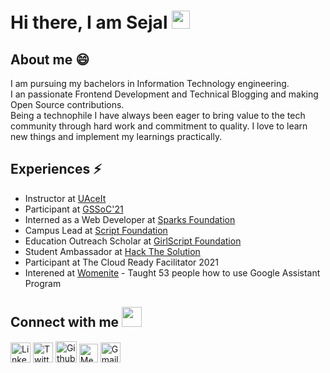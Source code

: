 # Hi there, I am Sejal <img src="https://github.com/TheDudeThatCode/TheDudeThatCode/blob/master/Assets/Hi.gif" width="29px">

## About me 😄

I am pursuing my bachelors in Information Technology engineering.<br>
I an passionate Frontend Development and Technical Blogging and making Open Source contributions.<br>
Being a technophile I have always been eager to bring value to the tech community through hard work and commitment to quality. I love to learn new things and implement my  learnings practically.


## Experiences ⚡

- Instructor at [UAceIt](https://uaceit.com/dashboard/my-courses/)
- Participant at [GSSoC'21](https://gssoc.girlscript.tech/)
- Interned as a Web Developer at [Sparks Foundation](https://www.thesparksfoundationsingapore.org/)
- Campus Lead at [Script Foundation](https://www.scriptindia.org/)
- Education Outreach Scholar at [GirlScript Foundation](https://www.girlscript.tech/home)
- Student Ambassador at [Hack The Solution](https://hackasolution.devpost.com/)
- Participant at The Cloud Ready Facilitator 2021
- Interened at [Womenite](https://womenite.com/) - Taught 53 people how to use Google Assistant Program

## Connect with me <img src="https://github.com/TheDudeThatCode/TheDudeThatCode/blob/master/Assets/Handshake.gif" height="32px">


[<img src="https://github.com/TheDudeThatCode/TheDudeThatCode/blob/master/Assets/Linkedin.svg" alt="Linkedin Logo" width="32">](https://www.linkedin.com/in/sejal-vasan-6455121b4/) [<img src="https://github.com/TheDudeThatCode/TheDudeThatCode/blob/master/Assets/Twitter.svg" alt="Twitter Logo" width="32">](https://twitter.com/SejalVasan) [<img src="https://cdn.svgporn.com/logos/github-icon.svg" alt="Github logo" width="34">](https://github.com/sejalvasan)   [<img src="https://cdn.svgporn.com/logos/medium.svg" alt="Medium Logo" width="30">](https://sejalvasan.medium.com/)  [<img src="https://github.com/TheDudeThatCode/TheDudeThatCode/blob/master/Assets/Gmail.svg" alt="Gmail logo" height="32">](mailto:sejalvasan@gmail.com)



<br>
<br>



